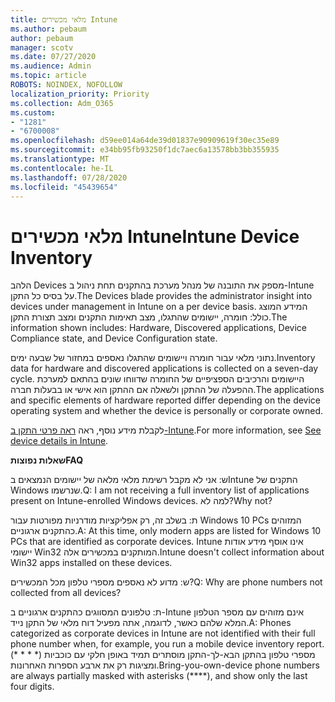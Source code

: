 ```yaml
---
title: מלאי מכשירים Intune
ms.author: pebaum
author: pebaum
manager: scotv
ms.date: 07/27/2020
ms.audience: Admin
ms.topic: article
ROBOTS: NOINDEX, NOFOLLOW
localization_priority: Priority
ms.collection: Adm_O365
ms.custom:
- "1281"
- "6700008"
ms.openlocfilehash: d59ee014a64de39d01837e90909619f30ec35e89
ms.sourcegitcommit: e34bb95fb93250f1dc7aec6a13578bb3bb355935
ms.translationtype: MT
ms.contentlocale: he-IL
ms.lasthandoff: 07/28/2020
ms.locfileid: "45439654"
---
```

# <a name="intune-device-inventory"></a><span data-ttu-id="a0fb9-102">מלאי מכשירים Intune</span><span class="sxs-lookup"><span data-stu-id="a0fb9-102">Intune Device Inventory</span></span>

<span data-ttu-id="a0fb9-103">הלהב Devices מספק את התובנה של מנהל מערכת בהתקנים תחת ניהול ב-Intune על בסיס כל התקן.</span><span class="sxs-lookup"><span data-stu-id="a0fb9-103">The Devices blade provides the administrator insight into devices under management in Intune on a per device basis.</span></span> <span data-ttu-id="a0fb9-104">המידע המוצג כולל: חומרה, יישומים שהתגלו, מצב תאימות התקנים ומצב תצורת התקן.</span><span class="sxs-lookup"><span data-stu-id="a0fb9-104">The information shown includes: Hardware, Discovered applications, Device Compliance state, and Device Configuration state.</span></span>

<span data-ttu-id="a0fb9-105">נתוני מלאי עבור חומרה ויישומים שהתגלו נאספים במחזור של שבעה ימים.</span><span class="sxs-lookup"><span data-stu-id="a0fb9-105">Inventory data for hardware and discovered applications is collected on a seven-day cycle.</span></span> <span data-ttu-id="a0fb9-106">היישומים והרכיבים הספציפיים של החומרה שדווחו שונים בהתאם למערכת ההפעלה של ההתקן ולשאלה אם ההתקן הוא אישי או בבעלות חברה.</span><span class="sxs-lookup"><span data-stu-id="a0fb9-106">The applications and specific elements of hardware reported differ depending on the device operating system and whether the device is personally or corporate owned.</span></span>

<span data-ttu-id="a0fb9-107">לקבלת מידע נוסף, ראה [ראה פרטי התקן ב-Intune](https://docs.microsoft.com/intune/device-inventory).</span><span class="sxs-lookup"><span data-stu-id="a0fb9-107">For more information, see [See device details in Intune](https://docs.microsoft.com/intune/device-inventory).</span></span>

<span data-ttu-id="a0fb9-108">**שאלות נפוצות**</span><span class="sxs-lookup"><span data-stu-id="a0fb9-108">**FAQ**</span></span>

<span data-ttu-id="a0fb9-109">ש: אני לא מקבל רשימת מלאי מלאה של יישומים הנמצאים בIntune התקנים של Windows שנרשמו.</span><span class="sxs-lookup"><span data-stu-id="a0fb9-109">Q: I am not receiving a full inventory list of applications present on Intune-enrolled Windows devices.</span></span> <span data-ttu-id="a0fb9-110">למה לא?</span><span class="sxs-lookup"><span data-stu-id="a0fb9-110">Why not?</span></span>

<span data-ttu-id="a0fb9-111">ת: בשלב זה, רק אפליקציות מודרניות מפורטות עבור Windows 10 PCs המזוהים כהתקנים ארגוניים.</span><span class="sxs-lookup"><span data-stu-id="a0fb9-111">A: At this time, only modern apps are listed for Windows 10 PCs that are identified as corporate devices.</span></span> <span data-ttu-id="a0fb9-112">Intune אינו אוסף מידע אודות יישומי Win32 המותקנים במכשירים אלה.</span><span class="sxs-lookup"><span data-stu-id="a0fb9-112">Intune doesn't collect information about Win32 apps installed on these devices.</span></span>

<span data-ttu-id="a0fb9-113">ש: מדוע לא נאספים מספרי טלפון מכל המכשירים?</span><span class="sxs-lookup"><span data-stu-id="a0fb9-113">Q: Why are phone numbers not collected from all devices?</span></span>

<span data-ttu-id="a0fb9-114">ת: טלפונים המסווגים כהתקנים ארגוניים ב-Intune אינם מזוהים עם מספר הטלפון המלא שלהם כאשר, לדוגמה, אתה מפעיל דוח מלאי של התקן נייד.</span><span class="sxs-lookup"><span data-stu-id="a0fb9-114">A: Phones categorized as corporate devices in Intune are not identified with their full phone number when, for example, you run a mobile device inventory report.</span></span> <span data-ttu-id="a0fb9-115">מספרי טלפון בהתקן הבא-לך-התקן מוסתרים תמיד באופן חלקי עם כוכביות (\* \* \* \*) ומציגות רק את ארבע הספרות האחרונות.</span><span class="sxs-lookup"><span data-stu-id="a0fb9-115">Bring-you-own-device phone numbers are always partially masked with asterisks (\*\*\*\*), and show only the last four digits.</span></span>